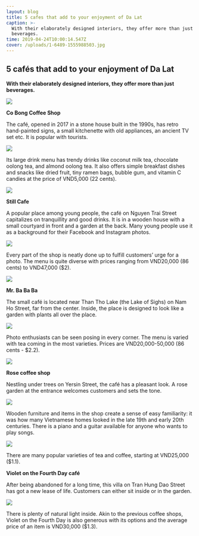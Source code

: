 ```yaml
---
layout: blog
title: 5 cafes that add to your enjoyment of Da Lat
caption: >-
  With their elaborately designed interiors, they offer more than just
  beverages.
time: 2019-04-24T10:00:14.547Z
cover: /uploads/1-6489-1555988503.jpg
---
```

## 5 cafés that add to your enjoyment of Da Lat

**With their elaborately designed interiors, they offer more than just beverages.**

![](/uploads/1-6489-1555988503.jpg)

**Co Bong Coffee Shop**

The café, opened in 2017 in a stone house built in the 1990s, has retro hand-painted signs, a small kitchenette with old appliances, an ancient TV set etc. It is popular with tourists.

![](/uploads/2-6629-1555988503.jpg)

Its large drink menu has trendy drinks like coconut milk tea, chocolate oolong tea, and almond oolong tea. It also offers simple breakfast dishes and snacks like dried fruit, tiny ramen bags, bubble gum, and vitamin C candies at the price of VND5,000 (22 cents).

![](/uploads/3c-5857-1555988504.jpg)

**Still Cafe**

A popular place among young people, the café on Nguyen Trai Street capitalizes on tranquillity and good drinks. It is in a wooden house with a small courtyard in front and a garden at the back. Many young people use it as a background for their Facebook and Instagram photos.

![](/uploads/4-1737-1555988504.jpg)

Every part of the shop is neatly done up to fulfill customers’ urge for a photo. The menu is quite diverse with prices ranging from VND20,000 (86 cents) to VND47,000 ($2). 

![](/uploads/5-4713-1555988504.jpg)

**Mr. Ba Ba Ba**

The small café is located near Than Tho Lake (the Lake of Sighs) on Nam Ho Street, far from the center. Inside, the place is designed to look like a garden with plants all over the place.

![](/uploads/6c-3676-1555988504.jpg)

Photo enthusiasts can be seen posing in every corner. The menu is varied with tea coming in the most varieties. Prices are VND20,000-50,000 (86 cents - $2.2).

![](/uploads/7c-1985-1555988505.jpg)

**Rose coffee shop**

Nestling under trees on Yersin Street, the café has a pleasant look. A rose garden at the entrance welcomes customers and sets the tone.

![](/uploads/8-4282-1555988505.jpg)

Wooden furniture and items in the shop create a sense of easy familiarity: it was how many Vietnamese homes looked in the late 19th and early 20th centuries. There is a piano and a guitar available for anyone who wants to play songs.

![](/uploads/9-4044-1555988505.jpg)

There are many popular varieties of tea and coffee, starting at VND25,000 ($1.1).

**Violet on the Fourth Day café**

After being abandoned for a long time, this villa on Tran Hung Dao Street has got a new lease of life. Customers can either sit inside or in the garden. 

![](/uploads/10-2760-1555988505.jpg)

There is plenty of natural light inside. Akin to the previous coffee shops, Violet on the Fourth Day is also generous with its options and the average price of an item is VND30,000 ($1.3).
